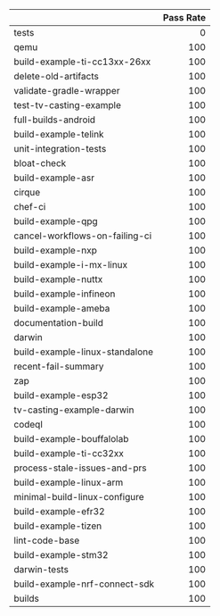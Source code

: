 |                                |   Pass Rate |
|:-------------------------------|------------:|
| tests                          |           0 |
| qemu                           |         100 |
| build-example-ti-cc13xx-26xx   |         100 |
| delete-old-artifacts           |         100 |
| validate-gradle-wrapper        |         100 |
| test-tv-casting-example        |         100 |
| full-builds-android            |         100 |
| build-example-telink           |         100 |
| unit-integration-tests         |         100 |
| bloat-check                    |         100 |
| build-example-asr              |         100 |
| cirque                         |         100 |
| chef-ci                        |         100 |
| build-example-qpg              |         100 |
| cancel-workflows-on-failing-ci |         100 |
| build-example-nxp              |         100 |
| build-example-i-mx-linux       |         100 |
| build-example-nuttx            |         100 |
| build-example-infineon         |         100 |
| build-example-ameba            |         100 |
| documentation-build            |         100 |
| darwin                         |         100 |
| build-example-linux-standalone |         100 |
| recent-fail-summary            |         100 |
| zap                            |         100 |
| build-example-esp32            |         100 |
| tv-casting-example-darwin      |         100 |
| codeql                         |         100 |
| build-example-bouffalolab      |         100 |
| build-example-ti-cc32xx        |         100 |
| process-stale-issues-and-prs   |         100 |
| build-example-linux-arm        |         100 |
| minimal-build-linux-configure  |         100 |
| build-example-efr32            |         100 |
| build-example-tizen            |         100 |
| lint-code-base                 |         100 |
| build-example-stm32            |         100 |
| darwin-tests                   |         100 |
| build-example-nrf-connect-sdk  |         100 |
| builds                         |         100 |